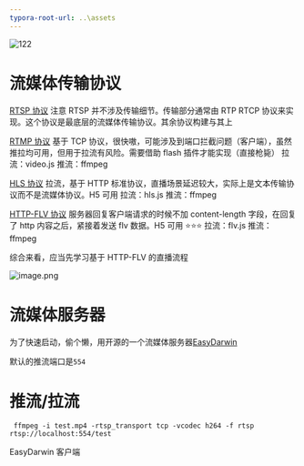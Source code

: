 ```yaml
---
typora-root-url: ..\assets
---
```


![122](/1)

# 流媒体传输协议

[RTSP 协议](https://zh.wikipedia.org/wiki/%E5%8D%B3%E6%99%82%E4%B8%B2%E6%B5%81%E5%8D%94%E5%AE%9A) 注意 RTSP 并不涉及传输细节。传输部分通常由 RTP RTCP 协议来实现。这个协议是最底层的流媒体传输协议。其余协议构建与其上

[RTMP 协议](https://blog.csdn.net/caoshangpa/article/details/52872146) 基于 TCP 协议，很快嗷，可能涉及到端口拦截问题（客户端），虽然推拉均可用，但用于拉流有风险。需要借助 flash 插件才能实现（直接枪毙） 拉流：video.js 推流：ffmpeg

[HLS 协议](https://www.jianshu.com/p/426425cad08a) 拉流，基于 HTTP 标准协议，直播场景延迟较大，实际上是文本传输协议而不是流媒体协议。H5 可用 拉流：hls.js 推流：ffmpeg

[HTTP-FLV 协议]() 服务器回复客户端请求的时候不加 content-length 字段，在回复了 http
内容之后，紧接着发送 flv 数据。H5 可用 ⭐⭐⭐ 拉流：flv.js 推流：ffmpeg

综合来看，应当先学习基于 HTTP-FLV 的直播流程

![image.png](/1592732437859-e583f2ef-a794-4f06-bb9f-68f8ae476683.png)

# 流媒体服务器

为了快速启动，偷个懒，用开源的一个流媒体服务器[EasyDarwin](https://github.com/EasyDarwin/EasyDarwin)

默认的推流端口是`554`

# 推流/拉流

` ffmpeg -i test.mp4 -rtsp_transport tcp -vcodec h264 -f rtsp rtsp://localhost:554/test`

EasyDarwin 客户端
